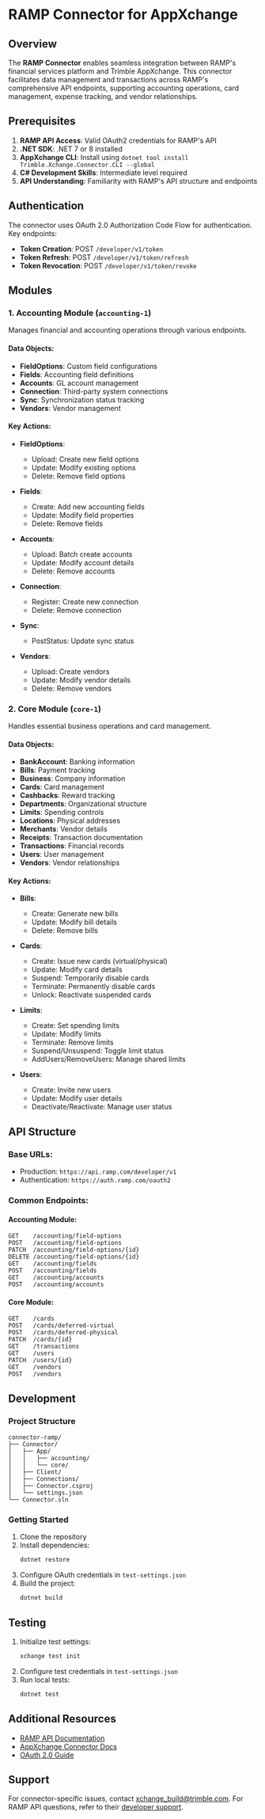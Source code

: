 # RAMP Connector for AppXchange

## Overview

The **RAMP Connector** enables seamless integration between RAMP's financial services platform and Trimble AppXchange. This connector facilitates data management and transactions across RAMP's comprehensive API endpoints, supporting accounting operations, card management, expense tracking, and vendor relationships.

## Prerequisites

1. **RAMP API Access**: Valid OAuth2 credentials for RAMP's API
2. **.NET SDK**: .NET 7 or 8 installed
3. **AppXchange CLI**: Install using `dotnet tool install Trimble.Xchange.Connector.CLI --global`
4. **C# Development Skills**: Intermediate level required
5. **API Understanding**: Familiarity with RAMP's API structure and endpoints

## Authentication

The connector uses OAuth 2.0 Authorization Code Flow for authentication. Key endpoints:

- **Token Creation**: POST `/developer/v1/token`
- **Token Refresh**: POST `/developer/v1/token/refresh`
- **Token Revocation**: POST `/developer/v1/token/revoke`

## Modules

### 1. Accounting Module (`accounting-1`)

Manages financial and accounting operations through various endpoints.

#### Data Objects:
- **FieldOptions**: Custom field configurations
- **Fields**: Accounting field definitions
- **Accounts**: GL account management
- **Connection**: Third-party system connections
- **Sync**: Synchronization status tracking
- **Vendors**: Vendor management

#### Key Actions:
- **FieldOptions**:
  - Upload: Create new field options
  - Update: Modify existing options
  - Delete: Remove field options
  
- **Fields**:
  - Create: Add new accounting fields
  - Update: Modify field properties
  - Delete: Remove fields
  
- **Accounts**:
  - Upload: Batch create accounts
  - Update: Modify account details
  - Delete: Remove accounts
  
- **Connection**:
  - Register: Create new connection
  - Delete: Remove connection
  
- **Sync**:
  - PostStatus: Update sync status
  
- **Vendors**:
  - Upload: Create vendors
  - Update: Modify vendor details
  - Delete: Remove vendors

### 2. Core Module (`core-1`)

Handles essential business operations and card management.

#### Data Objects:
- **BankAccount**: Banking information
- **Bills**: Payment tracking
- **Business**: Company information
- **Cards**: Card management
- **Cashbacks**: Reward tracking
- **Departments**: Organizational structure
- **Limits**: Spending controls
- **Locations**: Physical addresses
- **Merchants**: Vendor details
- **Receipts**: Transaction documentation
- **Transactions**: Financial records
- **Users**: User management
- **Vendors**: Vendor relationships

#### Key Actions:
- **Bills**:
  - Create: Generate new bills
  - Update: Modify bill details
  - Delete: Remove bills

- **Cards**:
  - Create: Issue new cards (virtual/physical)
  - Update: Modify card details
  - Suspend: Temporarily disable cards
  - Terminate: Permanently disable cards
  - Unlock: Reactivate suspended cards

- **Limits**:
  - Create: Set spending limits
  - Update: Modify limits
  - Terminate: Remove limits
  - Suspend/Unsuspend: Toggle limit status
  - AddUsers/RemoveUsers: Manage shared limits

- **Users**:
  - Create: Invite new users
  - Update: Modify user details
  - Deactivate/Reactivate: Manage user status

## API Structure

### Base URLs:
- Production: `https://api.ramp.com/developer/v1`
- Authentication: `https://auth.ramp.com/oauth2`

### Common Endpoints:

#### Accounting Module:
```
GET    /accounting/field-options
POST   /accounting/field-options
PATCH  /accounting/field-options/{id}
DELETE /accounting/field-options/{id}
GET    /accounting/fields
POST   /accounting/fields
GET    /accounting/accounts
POST   /accounting/accounts
```

#### Core Module:
```
GET    /cards
POST   /cards/deferred-virtual
POST   /cards/deferred-physical
PATCH  /cards/{id}
GET    /transactions
GET    /users
PATCH  /users/{id}
GET    /vendors
POST   /vendors
```

## Development

### Project Structure
```
connector-ramp/
├── Connector/
│   ├── App/
│   │   ├── accounting/
│   │   └── core/
│   ├── Client/
│   ├── Connections/
│   ├── Connector.csproj
│   └── settings.json
└── Connector.sln
```

### Getting Started

1. Clone the repository
2. Install dependencies:
   ```bash
   dotnet restore
   ```
3. Configure OAuth credentials in `test-settings.json`
4. Build the project:
   ```bash
   dotnet build
   ```

## Testing

1. Initialize test settings:
   ```bash
   xchange test init
   ```
2. Configure test credentials in `test-settings.json`
3. Run local tests:
   ```bash
   dotnet test
   ```

## Additional Resources

- [RAMP API Documentation](https://docs.ramp.com/developer-api)
- [AppXchange Connector Docs](https://trimble-xchange.github.io/connector-docs/)
- [OAuth 2.0 Guide](https://docs.ramp.com/developer-api/v1/guides/oauth)

## Support

For connector-specific issues, contact [xchange_build@trimble.com](mailto:xchange_build@trimble.com).
For RAMP API questions, refer to their [developer support](https://docs.ramp.com/developer-api).

